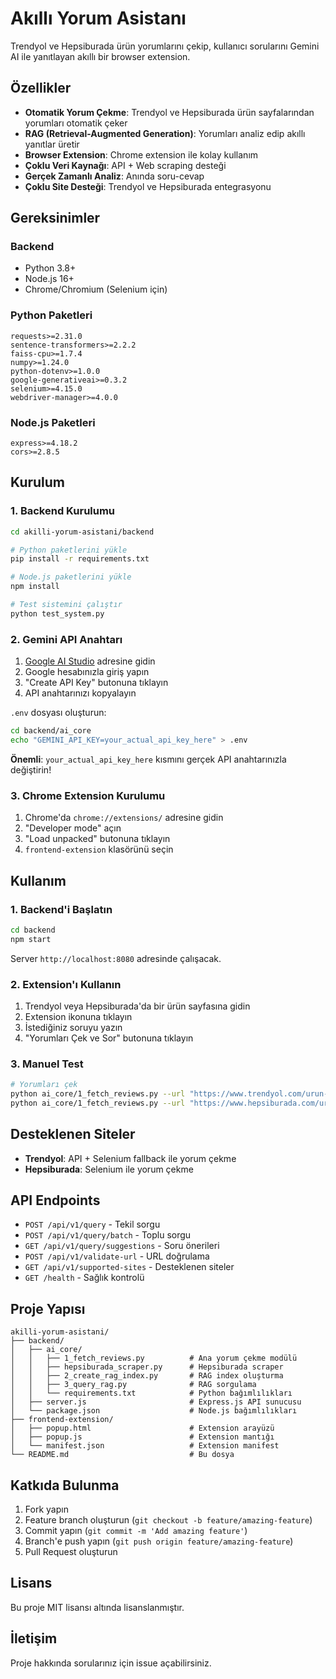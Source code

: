 # Akıllı Yorum Asistanı

Trendyol ve Hepsiburada ürün yorumlarını çekip, kullanıcı sorularını Gemini AI ile yanıtlayan akıllı bir browser extension.

## Özellikler

- **Otomatik Yorum Çekme**: Trendyol ve Hepsiburada ürün sayfalarından yorumları otomatik çeker
- **RAG (Retrieval-Augmented Generation)**: Yorumları analiz edip akıllı yanıtlar üretir
- **Browser Extension**: Chrome extension ile kolay kullanım
- **Çoklu Veri Kaynağı**: API + Web scraping desteği
- **Gerçek Zamanlı Analiz**: Anında soru-cevap
- **Çoklu Site Desteği**: Trendyol ve Hepsiburada entegrasyonu

## Gereksinimler

### Backend
- Python 3.8+
- Node.js 16+
- Chrome/Chromium (Selenium için)

### Python Paketleri
```
requests>=2.31.0
sentence-transformers>=2.2.2
faiss-cpu>=1.7.4
numpy>=1.24.0
python-dotenv>=1.0.0
google-generativeai>=0.3.2
selenium>=4.15.0
webdriver-manager>=4.0.0
```

### Node.js Paketleri
```
express>=4.18.2
cors>=2.8.5
```

## Kurulum

### 1. Backend Kurulumu

```bash
cd akilli-yorum-asistani/backend

# Python paketlerini yükle
pip install -r requirements.txt

# Node.js paketlerini yükle
npm install

# Test sistemini çalıştır
python test_system.py
```

### 2. Gemini API Anahtarı

1. [Google AI Studio](https://makersuite.google.com/app/apikey) adresine gidin
2. Google hesabınızla giriş yapın
3. "Create API Key" butonuna tıklayın
4. API anahtarınızı kopyalayın

`.env` dosyası oluşturun:
```bash
cd backend/ai_core
echo "GEMINI_API_KEY=your_actual_api_key_here" > .env
```

**Önemli**: `your_actual_api_key_here` kısmını gerçek API anahtarınızla değiştirin!

### 3. Chrome Extension Kurulumu

1. Chrome'da `chrome://extensions/` adresine gidin
2. "Developer mode" açın
3. "Load unpacked" butonuna tıklayın
4. `frontend-extension` klasörünü seçin

## Kullanım

### 1. Backend'i Başlatın

```bash
cd backend
npm start
```

Server `http://localhost:8080` adresinde çalışacak.

### 2. Extension'ı Kullanın

1. Trendyol veya Hepsiburada'da bir ürün sayfasına gidin
2. Extension ikonuna tıklayın
3. İstediğiniz soruyu yazın
4. "Yorumları Çek ve Sor" butonuna tıklayın

### 3. Manuel Test

```bash
# Yorumları çek
python ai_core/1_fetch_reviews.py --url "https://www.trendyol.com/urun-url"
python ai_core/1_fetch_reviews.py --url "https://www.hepsiburada.com/urun-url"
```

## Desteklenen Siteler

- **Trendyol**: API + Selenium fallback ile yorum çekme
- **Hepsiburada**: Selenium ile yorum çekme

## API Endpoints

- `POST /api/v1/query` - Tekil sorgu
- `POST /api/v1/query/batch` - Toplu sorgu
- `GET /api/v1/query/suggestions` - Soru önerileri
- `POST /api/v1/validate-url` - URL doğrulama
- `GET /api/v1/supported-sites` - Desteklenen siteler
- `GET /health` - Sağlık kontrolü

## Proje Yapısı

```
akilli-yorum-asistani/
├── backend/
│   ├── ai_core/
│   │   ├── 1_fetch_reviews.py          # Ana yorum çekme modülü
│   │   ├── hepsiburada_scraper.py      # Hepsiburada scraper
│   │   ├── 2_create_rag_index.py       # RAG index oluşturma
│   │   ├── 3_query_rag.py              # RAG sorgulama
│   │   └── requirements.txt            # Python bağımlılıkları
│   ├── server.js                       # Express.js API sunucusu
│   └── package.json                    # Node.js bağımlılıkları
├── frontend-extension/
│   ├── popup.html                      # Extension arayüzü
│   ├── popup.js                        # Extension mantığı
│   └── manifest.json                   # Extension manifest
└── README.md                           # Bu dosya
```

## Katkıda Bulunma

1. Fork yapın
2. Feature branch oluşturun (`git checkout -b feature/amazing-feature`)
3. Commit yapın (`git commit -m 'Add amazing feature'`)
4. Branch'e push yapın (`git push origin feature/amazing-feature`)
5. Pull Request oluşturun

## Lisans

Bu proje MIT lisansı altında lisanslanmıştır.

## İletişim

Proje hakkında sorularınız için issue açabilirsiniz. 